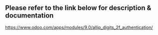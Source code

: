 Please refer to the link below for description & documentation
--------------------------------------------------------------
https://www.odoo.com/apps/modules/9.0/allip_digits_2f_authentication/
